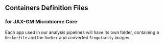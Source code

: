 ## Containers Definition Files
### for JAX-GM Microbiome Core

Each app used in our analysis pipelines will have its own folder, containing
a `Dockerfile` and the `Docker` and converted `Singularity` images.
